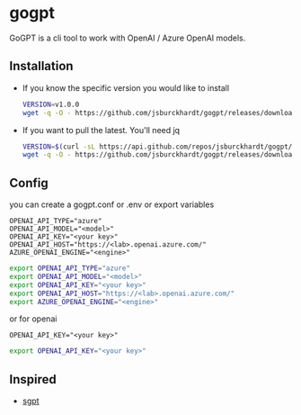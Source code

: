 # gogpt

GoGPT is a cli tool to work with OpenAI / Azure OpenAI models.

## Installation

- If you know the specific version you would like to install

  ```bash
  VERSION=v1.0.0
  wget -q -O - https://github.com/jsburckhardt/gogpt/releases/download/$VERSION/install.sh | bash
  ```

- If you want to pull the latest. You'll need jq

  ```bash
  VERSION=$(curl -sL https://api.github.com/repos/jsburckhardt/gogpt/releases/latest | jq -r ".tag_name")
  wget -q -O - https://github.com/jsburckhardt/gogpt/releases/download/$VERSION/install.sh | bash
  ```

## Config

you can create a gogpt.conf or .env or export variables

```.env
OPENAI_API_TYPE="azure"
OPENAI_API_MODEL="<model>"
OPENAI_API_KEY="<your key>"
OPENAI_API_HOST="https://<lab>.openai.azure.com/"
AZURE_OPENAI_ENGINE="<engine>"
```

```bash
export OPENAI_API_TYPE="azure"
export OPENAI_API_MODEL="<model>"
export OPENAI_API_KEY="<your key>"
export OPENAI_API_HOST="https://<lab>.openai.azure.com/"
export AZURE_OPENAI_ENGINE="<engine>"
```

or for openai

```.env
OPENAI_API_KEY="<your key>"
```

```bash
export OPENAI_API_KEY="<your key>"
```

## Inspired

- [sgpt](https://github.com/TheR1D/shell_gpt)

